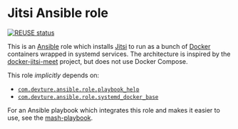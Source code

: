 <!--
SPDX-FileCopyrightText: 2023 Slavi Pantaleev

SPDX-License-Identifier: AGPL-3.0-or-later
-->

# Jitsi Ansible role

[![REUSE status](https://api.reuse.software/badge/github.com/mother-of-all-self-hosting/ansible-role-jitsi)](https://api.reuse.software/info/github.com/mother-of-all-self-hosting/ansible-role-jitsi)

This is an [Ansible](https://www.ansible.com/) role which installs [Jitsi](https://jitsi.org/) to run as a bunch of [Docker](https://www.docker.com/) containers wrapped in systemd services. The architecture is inspired by the [docker-jitsi-meet](https://github.com/jitsi/docker-jitsi-meet) project, but does not use Docker Compose.

This role *implicitly* depends on:

- [`com.devture.ansible.role.playbook_help`](https://github.com/devture/com.devture.ansible.role.playbook_help)
- [`com.devture.ansible.role.systemd_docker_base`](https://github.com/devture/com.devture.ansible.role.systemd_docker_base)

For an Ansible playbook which integrates this role and makes it easier to use, see the [mash-playbook](https://github.com/mother-of-all-self-hosting/mash-playbook).
